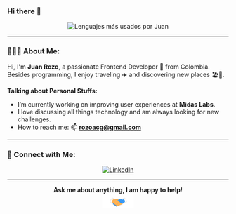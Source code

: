 ### Hi there 👋


<!-- Most Used Languages Card -->
<div align="center">
  <picture>
    <source srcset="https://github-readme-stats.vercel.app/api/top-langs/?username=manhud&layout=compact&theme=github_dark" media="(prefers-color-scheme: dark)">
    <source srcset="https://github-readme-stats.vercel.app/api/top-langs/?username=manhud&layout=compact&theme=default" media="(prefers-color-scheme: light), (prefers-color-scheme: no-preference)">
    <img src="https://github-readme-stats.vercel.app/api/top-langs/?username=manhud&layout=compact&theme=github_dark" alt="Lenguajes más usados por Juan">
  </picture>
</div>

---
### 👨🏽‍💻 About Me:
Hi, I'm **Juan Rozo**, a passionate Frontend Developer 🚀 from Colombia. Besides programming, I enjoy traveling ✈️ and discovering new places 🏖️🌄.

**Talking about Personal Stuffs:**
- I’m currently working on improving user experiences at **Midas Labs**.
- I love discussing all things technology and am always looking for new challenges.
- How to reach me: 📫 **rozoacg@gmail.com**

---
### 🤝 Connect with Me:
<div align="center">
  <a href="https://www.linkedin.com/in/juan-guillermo-rozo-4820b778/" target="_blank">
    <img src="https://www.vectorlogo.zone/logos/linkedin/linkedin-icon.svg" width="30px" alt="LinkedIn">
  </a>
</div>

---
<div align="center">
  <b>Ask me about anything, I am happy to help!</b>
  <br>
  <img src="https://github.com/dartilesm/dartilesm/blob/master/assets/Handshake.gif" height="33px" />
</div>

